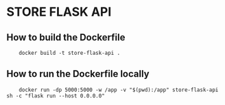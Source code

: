# STORE FLASK API

## How to build the Dockerfile

```
    docker build -t store-flask-api .
```

## How to run the Dockerfile locally

```
    docker run -dp 5000:5000 -w /app -v "$(pwd):/app" store-flask-api sh -c "flask run --host 0.0.0.0"
```
